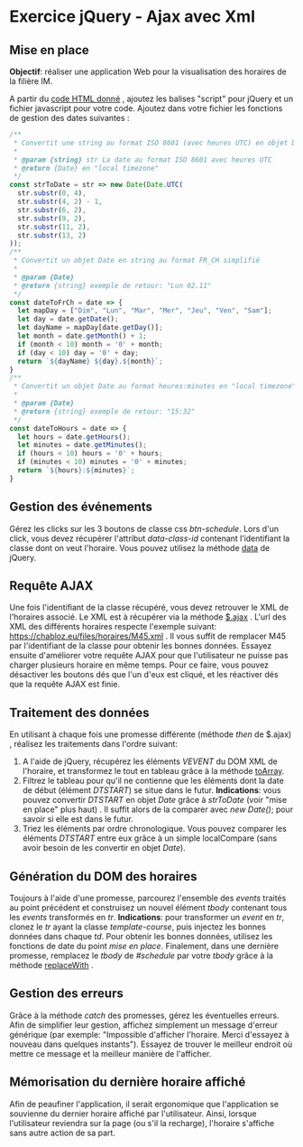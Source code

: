 # Exercice jQuery - Ajax avec Xml 

## Mise en place

**Objectif**:  réaliser une application Web pour la visualisation des horaires de la filière IM.

A partir du [code HTML donné](resources/jqueryAjaxXml.html) , ajoutez les balises "script" pour jQuery et un fichier javascript pour votre code. Ajoutez dans votre fichier  les fonctions de gestion des dates suivantes :

```js
/** 
 * Convertit une string au format ISO 8601 (avec heures UTC) en objet Date
 * 
 * @param {string} str La date au format ISO 8601 avec heures UTC
 * @return {Date} en "local timezone"
 */
const strToDate = str => new Date(Date.UTC(
  str.substr(0, 4),
  str.substr(4, 2) - 1,
  str.substr(6, 2),
  str.substr(9, 2),
  str.substr(11, 2),
  str.substr(13, 2)  
));
/**
 * Convertit un objet Date en string au format FR_CH simplifié 
 * 
 * @param {Date} 
 * @return {string} exemple de retour: "Lun 02.11"
 */
const dateToFrCh = date => {
  let mapDay = ["Dim", "Lun", "Mar", "Mer", "Jeu", "Ven", "Sam"];
  let day = date.getDate();
  let dayName = mapDay[date.getDay()];
  let month = date.getMonth() + 1;
  if (month < 10) month = '0' + month;  
  if (day < 10) day = '0' + day;
  return `${dayName} ${day}.${month}`;
}
/**
 * Convertit un objet Date au format heures:minutes en "local timezone"
 * 
 * @param {Date} 
 * @return {string} exemple de retour: "15:32"
 */
const dateToHours = date => {  
  let hours = date.getHours();
  let minutes = date.getMinutes();
  if (hours < 10) hours = '0' + hours;  
  if (minutes < 10) minutes = '0' + minutes;    
  return `${hours}:${minutes}`;
}
```
## Gestion des événements
Gérez les clicks sur les 3 boutons de classe css *btn-schedule*.  Lors d'un click, vous devez récupérer l'attribut *data-class-id* contenant l’identifiant la classe dont on veut l'horaire.  Vous pouvez utilisez la méthode [data](https://api.jquery.com/data/#data2) de jQuery. 

## Requête AJAX
Une fois l'identifiant de la classe récupéré, vous devez retrouver le XML de l'horaires associé. Le XML est  à récupérer via la méthode [$.ajax](https://api.jquery.com/jQuery.Ajax/)  . L'url des XML des différents horaires respecte l'exemple suivant:  https://chabloz.eu/files/horaires/M45.xml . Il vous suffit de remplacer M45 par l'identifiant de la classe pour obtenir les bonnes données. Essayez ensuite d'améliorer votre requête AJAX pour que l'utilisateur ne puisse pas charger plusieurs horaire en même temps. Pour ce faire, vous pouvez désactiver les boutons dés que l'un d'eux est cliqué, et les réactiver dés que la requête AJAX est finie.

## Traitement des données
En utilisant à chaque fois une promesse différente (méthode *then* de $.ajax) , réalisez les traitements dans l'ordre suivant:

 1. A l'aide de jQuery, récupérez les éléments *VEVENT* du DOM XML de l'horaire, et transformez le tout en tableau grâce à la méthode  [toArray](https://api.jquery.com/toArray).
 2. Filtrez le tableau pour qu'il ne contienne que les éléments dont la date de début (élément *DTSTART*) se situe dans le futur. **Indications**: vous pouvez convertir *DTSTART* en objet *Date* grâce à *strToDate* (voir "mise en place" plus haut) . Il suffit alors de la comparer avec  *new Date()*; pour savoir si elle est dans le futur.
 3. Triez les éléments par ordre chronologique. Vous pouvez comparer les éléments *DTSTART* entre eux grâce à un simple localCompare (sans avoir besoin de les convertir en objet *Date*).

 ## Génération du DOM des horaires

Toujours à l'aide d'une promesse, parcourez l'ensemble des *events* traités au point précédent et construisez un nouvel élément *tbody* contenant tous les *events* transformés en *tr*. **Indications**: pour transformer un *event* en *tr*, clonez le *tr* ayant la classe *template-course*, puis injectez les bonnes données dans chaque *td*. Pour obtenir les bonnes données, utilisez les fonctions de date du point *mise en place*. Finalement, dans une dernière promesse, remplacez le *tbody* de *#schedule* par votre *tbody* grâce à la méthode [replaceWith](http://api.jquery.com/replacewith/) .

## Gestion des erreurs

Grâce à la méthode *catch* des promesses, gérez les éventuelles erreurs. Afin de simplifier leur gestion, affichez simplement un message d'erreur générique (par exemple:  "Impossible d'afficher l'horaire. Merci d'essayez à nouveau dans quelques instants"). Essayez de trouver le meilleur endroit où mettre ce message et la meilleur manière de l'afficher.

## Mémorisation du dernière horaire affiché

Afin de peaufiner l'application, il serait ergonomique que l'application se souvienne du dernier horaire affiché par l'utilisateur. Ainsi, lorsque l'utilisateur reviendra sur la page (ou s'il la recharge), l'horaire s'affiche sans autre action de sa part. 
 
<!--stackedit_data:
eyJoaXN0b3J5IjpbMTU4OTQ3NTA5NywtNjQxODc2MDk1XX0=
-->